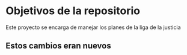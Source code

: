 # Objetivos de la repositorio

Este proyecto se encarga de manejar los planes de la liga de la justicia


## Estos cambios eran nuevos
